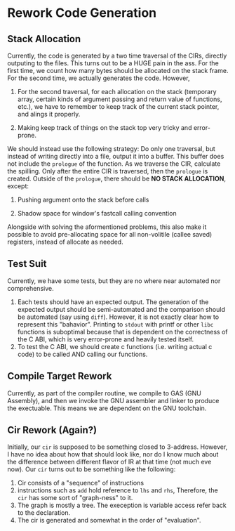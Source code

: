 # Rework Code Generation

## Stack Allocation

Currently, the code is generated by a two time traversal of the CIRs, directly outputing to the files. This turns out to be a HUGE pain in the ass.
For the first time, we count how many bytes should be allocated on the stack frame. For the second time, we actually generates the code. However,

1) For the second traversal, for each allocation on the stack (temporary array, certain kinds of argument passing and return value of functions, etc.), we have to remember to keep track of the current stack pointer, and alings it properly.

2) Making keep track of things on the stack top very tricky and error-prone.


We should instead use the following strategy: Do only one traversal, but instead of writing directly into a file, output it into a buffer. This buffer does not include the `prologue` of the function.
As we traverse the CIR, calculate the spilling. Only after the entire CIR is traversed, then the `prologue` is created. Outside of the `prologue`, there should be **NO STACK ALLOCATION**, except:

1) Pushing argument onto the stack before calls

2) Shadow space for window's fastcall calling convention

Alongside with solving the aformentioned problems, this also make it possible to avoid pre-allocating space for all non-volitile (callee saved) registers, instead of allocate as needed.

## Test Suit

Currently, we have some tests, but they are no where near automated nor comprehensive.

1) Each tests should have an expected output. The generation of the expected output should be semi-automated and the comparison should be automated (say using `diff`). However, it is not exactly clear how to represent this "bahavior". Printing to `stdout` with printf or other `libc` functions is suboptimal because that is dependent on the correctness of the C ABI, which is very error-prone and heavily tested itself.
2) To test the C ABI, we should create c functions (i.e. writing actual c code) to be called AND calling our functions.

## Compile Target Rework

Currently, as part of the compiler routine, we compile to GAS (GNU Assembly), and then we invoke the GNU assembler and linker to produce the exectuable. This means we are dependent on the GNU toolchain.

## Cir Rework (Again?)

Initially, our `cir` is supposed to be something closed to 3-address. However, I have no idea about how that should look like, nor do I know much about the difference between different flavor of IR at that time (not much eve now). Our `cir` turns out to be something like the following:

1) Cir consists of a "sequence" of instructions 
2) instructions such as `add` hold reference to `lhs` and `rhs`, Therefore, the `cir` has some sort of "graph-ness" to it.
3) The graph is mostly a tree. The exeception is variable access refer back to the declaration.
4) The cir is generated and somewhat in the order of "evaluation".
